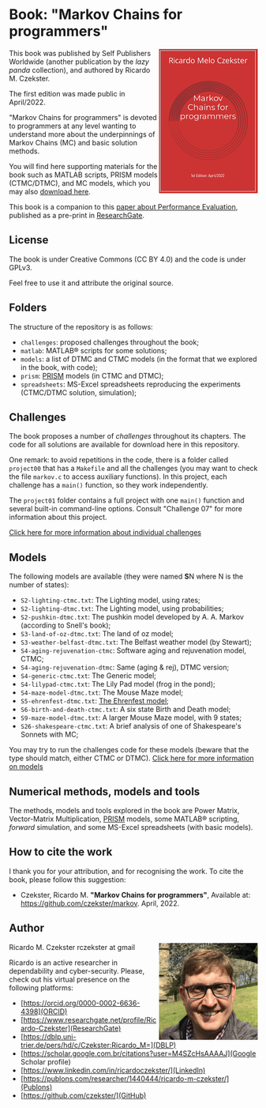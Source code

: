 # Book: "Markov Chains for programmers"
[<img align="right" src="cover-imgs/cover-thumb.png">](MC-for-programmers2022.pdf)
This book was published by Self Publishers Worldwide (another publication by the _lazy panda_ collection), and authored by Ricardo M. Czekster.

The first edition was made public in April/2022. 

"Markov Chains for programmers" is devoted to programmers at any level wanting to understand more about the underpinnings of Markov Chains (MC) and basic solution methods.

You will find here supporting materials for the book such as MATLAB scripts, PRISM models (CTMC/DTMC), and MC models, which you may also [download here](MC-for-programmers2022.pdf).

This book is a companion to this [paper about Performance Evaluation](https://www.researchgate.net/publication/337623607_Introduction_to_Performance_Evaluation_of_Systems), published as a pre-print in [ResearchGate](https://www.researchgate.net/profile/Ricardo-Czekster).

## License
The book is under Creative Commons (CC BY 4.0) and the code is under GPLv3.

Feel free to use it and attribute the original source.

## Folders
The structure of the repository is as follows:

- `challenges`: proposed challenges throughout the book;
- `matlab`: MATLAB&reg; scripts for some solutions; 
- `models`: a list of DTMC and CTMC models (in the format that we explored in the book, with code);
- `prism`:  [PRISM](https://www.prismmodelchecker.org/) models (in CTMC and DTMC);
- `spreadsheets`: MS-Excel spreadsheets reproducing the experiments (CTMC/DTMC solution, simulation);

## Challenges
The book proposes a number of _challenges_ throughout its chapters. The code for all solutions are available for download here in this repository.

One remark: to avoid repetitions in the code, there is a folder called `project00` that has a `Makefile` and all the challenges (you may want to check the file `markov.c` to access auxiliary functions). In this project, each challenge has a `main()` function, so they work independently.

The `project01` folder contains a full project with one `main()` function and several built-in command-line options. Consult "Challenge 07" for more information about this project.

[Click here for more information about individual challenges](challenges.md)


## Models
The following models are available (they were named **S**N where N is the number of states):

- `S2-lighting-ctmc.txt`: The Lighting model, using rates;
- `S2-lighting-dtmc.txt`: The Lighting model, using probabilities;
- `S2-pushkin-dtmc.txt`: The pushkin model developed by A. A. Markov (according to Snell's book);
- `S3-land-of-oz-dtmc.txt`: The land of oz model;
- `S3-weather-belfast-dtmc.txt`: The Belfast weather model (by Stewart);
- `S4-aging-rejuvenation-ctmc`: Software aging and rejuvenation model, CTMC;
- `S4-aging-rejuvenation-dtmc`: Same (aging & rej), DTMC version;
- `S4-generic-ctmc.txt`: The Generic model;
- `S4-lilypad-ctmc.txt`: The Lily Pad model (frog in the pond);
- `S4-maze-model-dtmc.txt`: The Mouse Maze model;
- `S5-ehrenfest-dtmc.txt`: [The Ehrenfest model](https://en.wikipedia.org/wiki/Ehrenfest_model);
- `S6-birth-and-death-ctmc.txt`: A six state Birth and Death model;
- `S9-maze-model-dtmc.txt`: A larger Mouse Maze model, with 9 states;
- `S26-shakespeare-ctmc.txt`: A brief analysis of one of Shakespeare's Sonnets with MC;

You may try to run the challenges code for these models (beware that the type should match, either CTMC or DTMC).
[Click here for more information on models](models.md)

## Numerical methods, models and tools
The methods, models and tools explored in the book are Power Matrix, Vector-Matrix Multiplication, [PRISM](https://www.prismmodelchecker.org/) models, some MATLAB&reg; scripting, _forward_ simulation, and some MS-Excel spreadsheets (with basic models).

## How to cite the work
I thank you for your attribution, and for recognising the work.
To cite the book, please follow this suggestion:
- Czekster, Ricardo M. **"Markov Chains for programmers"**, Available at: https://github.com/czekster/markov. April, 2022.

## Author
<img align="right" width="200" src="images/rmc.png">
Ricardo M. Czekster
rczekster at gmail

Ricardo is an active researcher in dependability and cyber-security.
Please, check out his virtual presence on the following platforms:
- [https://orcid.org/0000-0002-6636-4398](ORCID)
- [https://www.researchgate.net/profile/Ricardo-Czekster](ResearchGate)
- [https://dblp.uni-trier.de/pers/hd/c/Czekster:Ricardo_M=](DBLP)
- [https://scholar.google.com.br/citations?user=M4SZcHsAAAAJ](Google Scholar profile)
- [https://www.linkedin.com/in/ricardoczekster/](LinkedIn)
- [https://publons.com/researcher/1440444/ricardo-m-czekster/](Publons)
- [https://github.com/czekster/](GitHub)
